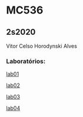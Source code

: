 # MC536
## 2s2020

Vitor Celso Horodynski Alves

### Laboratórios:
[lab01](lab01)


[lab02](lab02)


[lab03](lab03)


[lab04](lab04)
